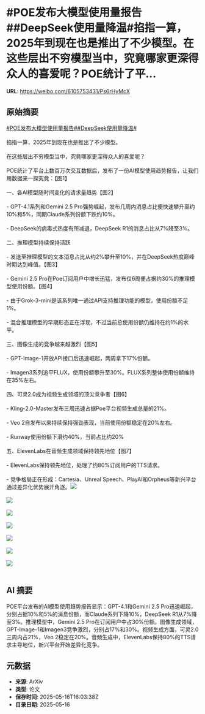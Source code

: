 # #POE发布大模型使用量报告##DeepSeek使用量降温#掐指一算，2025年到现在也是推出了不少模型。在这些层出不穷模型当中，究竟哪家更深得众人的喜爱呢？POE统计了平...

**URL**: https://weibo.com/6105753431/Ps6rHyMcX

## 原始摘要

<a href="https://m.weibo.cn/search?containerid=231522type%3D1%26t%3D10%26q%3D%23POE%E5%8F%91%E5%B8%83%E5%A4%A7%E6%A8%A1%E5%9E%8B%E4%BD%BF%E7%94%A8%E9%87%8F%E6%8A%A5%E5%91%8A%23&amp;extparam=%23POE%E5%8F%91%E5%B8%83%E5%A4%A7%E6%A8%A1%E5%9E%8B%E4%BD%BF%E7%94%A8%E9%87%8F%E6%8A%A5%E5%91%8A%23" data-hide=""><span class="surl-text">#POE发布大模型使用量报告#</span></a><a href="https://m.weibo.cn/search?containerid=231522type%3D1%26t%3D10%26q%3D%23DeepSeek%E4%BD%BF%E7%94%A8%E9%87%8F%E9%99%8D%E6%B8%A9%23&amp;extparam=%23DeepSeek%E4%BD%BF%E7%94%A8%E9%87%8F%E9%99%8D%E6%B8%A9%23" data-hide=""><span class="surl-text">#DeepSeek使用量降温#</span></a><br><br>掐指一算，2025年到现在也是推出了不少模型。<br><br>在这些层出不穷模型当中，究竟哪家更深得众人的喜爱呢？<br><br>POE统计了平台上数百万次交互数据后，发布了一份AI模型使用趋势报告，让我们用数据来一探究竟：【图1】<br><br>一、各AI模型随时间变化的请求量趋势【图2】<br><br>- GPT-4.1系列和Gemini 2.5 Pro强势崛起，发布几周内消息占比便快速攀升至约10%和5%，同期Claude系列份额下跌约10%。<br><br>- DeepSeek的病毒式热度有所减退，DeepSeek R1的消息占比从7%降至3%。<br><br>二、推理模型持续保持活跃<br><br>- 发送至推理模型的文本消息占比从约2%攀升至10%，并在DeepSeek热度巅峰时期达到峰值。【图3】<br><br>- Gemini 2.5 Pro在Poe订阅用户中增长迅猛，发布仅6周便占据约30%的推理模型使用份额。【图4】<br><br>- 由于Grok-3-mini是该系列唯一通过API支持推理功能的模型，使用份额不足1%。<br><br>- 混合推理模型的早期形态正在浮现，不过当前总使用份额仍维持在约1%的水平。<br><br>三、图像生成的竞争越来越激烈【图5】<br><br>- GPT-Image-1开放API接口后迅速崛起，两周拿下17%份额。<br><br>- Imagen3系列追平FLUX，使用份额攀升至30%。FLUX系列整体使用份额维持在35%左右。<br><br>四、可灵2.0成为视频生成领域的顶尖竞争者【图6】<br><br>- Kling-2.0-Master发布三周迅速占据Poe平台视频生成总量的21%。<br><br>- Veo 2自发布以来持续保持强劲表现，当前使用份额稳定在20%左右。<br><br>- Runway使用份额下滑约40%，当前占比约20%<br><br>五、ElevenLabs在音频生成领域保持领先地位【图7】<br><br>- ElevenLabs保持领先地位，处理了约80%订阅用户的TTS请求。<br><br>- 竞争格局正在形成：Cartesia、Unreal Speech、PlayAI和Orpheus等新兴平台通过差异化优势展开角逐。<img style="" src="https://tvax3.sinaimg.cn/large/006Fd7o3gy1i1hgirvbawj31hc0u0asn.jpg" referrerpolicy="no-referrer"><br><br><img style="" src="https://tvax1.sinaimg.cn/large/006Fd7o3gy1i1hgit9flfj31hc0u0dt5.jpg" referrerpolicy="no-referrer"><br><br><img style="" src="https://tvax2.sinaimg.cn/large/006Fd7o3gy1i1hgitip5lj31hc0u0n5b.jpg" referrerpolicy="no-referrer"><br><br><img style="" src="https://tvax4.sinaimg.cn/large/006Fd7o3gy1i1hgiuoudaj31hc0u0dr8.jpg" referrerpolicy="no-referrer"><br><br><img style="" src="https://tvax1.sinaimg.cn/large/006Fd7o3gy1i1hgiwc9juj31hc0u07gy.jpg" referrerpolicy="no-referrer"><br><br><img style="" src="https://tvax4.sinaimg.cn/large/006Fd7o3gy1i1hgixwuuij31hc0u0alj.jpg" referrerpolicy="no-referrer"><br><br><img style="" src="https://tvax2.sinaimg.cn/large/006Fd7o3gy1i1hgizzijaj31hc0u0ajm.jpg" referrerpolicy="no-referrer"><br><br>

## AI 摘要

POE平台发布的AI模型使用趋势报告显示：GPT-4.1和Gemini 2.5 Pro迅速崛起，分别占据10%和5%的消息份额，而Claude系列下降10%，DeepSeek R1从7%降至3%。推理模型中，Gemini 2.5 Pro在订阅用户中占30%份额。图像生成领域，GPT-Image-1和Imagen3竞争激烈，分别占17%和30%。视频生成方面，可灵2.0三周内占21%，Veo 2稳定在20%。音频生成中，ElevenLabs保持80%的TTS请求主导地位，新兴平台开始差异化竞争。

## 元数据

- **来源**: ArXiv
- **类型**: 论文
- **保存时间**: 2025-05-16T16:03:38Z
- **目录日期**: 2025-05-16
